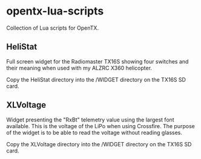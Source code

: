 # opentx-lua-scripts

Collection of Lua scripts for OpenTX.

## HeliStat

Full screen widget for the Radiomaster TX16S showing four switches and their meaning
when used with my ALZRC X360 helicopter.

Copy the HeliStat directory into the /WIDGET directory on the TX16S SD card.

## XLVoltage

Widget presenting the "RxBt" telemetry value using the largest font available. This
is the voltage of the LiPo when using Crossfire. The purpose of the widget is to
be able to read the voltage without reading glasses.

Copy the XLVoltage directory into the /WIDGET directory on the TX16S SD card.
